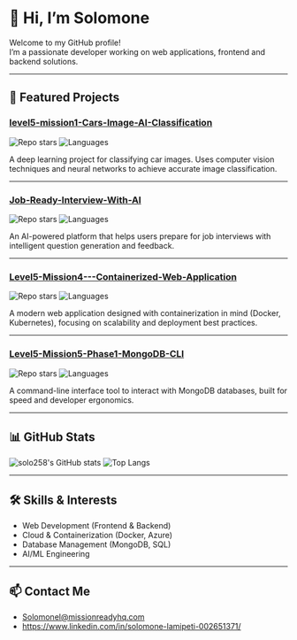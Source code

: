 # 👋 Hi, I’m Solomone

Welcome to my GitHub profile!  
I’m a passionate developer working on web applications, frontend and backend solutions.  

---

## 🚀 Featured Projects

### [level5-mission1-Cars-Image-AI-Classification](https://github.com/solo258/level5-mission1-Cars-Image-AI-Classification)
![Repo stars](https://img.shields.io/github/stars/solo258/level5-mission1-Cars-Image-AI-Classification?style=social)
![Languages](https://img.shields.io/github/languages/top/solo258/level5-mission1-Cars-Image-AI-Classification)
  
A deep learning project for classifying car images. Uses computer vision techniques and neural networks to achieve accurate image classification.

---

### [Job-Ready-Interview-With-AI](https://github.com/solo258/Job-Ready-Interview-With-AI)
![Repo stars](https://img.shields.io/github/stars/solo258/Job-Ready-Interview-With-AI?style=social)
![Languages](https://img.shields.io/github/languages/top/solo258/Job-Ready-Interview-With-AI)
  
An AI-powered platform that helps users prepare for job interviews with intelligent question generation and feedback.

---

### [Level5-Mission4---Containerized-Web-Application](https://github.com/solo258/Level5-Mission4---Containerized-Web-Application)
![Repo stars](https://img.shields.io/github/stars/solo258/Level5-Mission4---Containerized-Web-Application?style=social)
![Languages](https://img.shields.io/github/languages/top/solo258/Level5-Mission4---Containerized-Web-Application)
  
A modern web application designed with containerization in mind (Docker, Kubernetes), focusing on scalability and deployment best practices.

---

### [Level5-Mission5-Phase1-MongoDB-CLI](https://github.com/solo258/Level5-Mission5-Phase1-MongoDB-CLI)
![Repo stars](https://img.shields.io/github/stars/solo258/Level5-Mission5-Phase1-MongoDB-CLI?style=social)
![Languages](https://img.shields.io/github/languages/top/solo258/Level5-Mission5-Phase1-MongoDB-CLI)
  
A command-line interface tool to interact with MongoDB databases, built for speed and developer ergonomics.

---

## 📊 GitHub Stats

![solo258's GitHub stats](https://github-readme-stats.vercel.app/api?username=solo258&show_icons=true&theme=tokyonight)
![Top Langs](https://github-readme-stats.vercel.app/api/top-langs/?username=solo258&layout=compact&theme=tokyonight)

---

## 🛠️ Skills & Interests

- Web Development (Frontend & Backend)
- Cloud & Containerization (Docker, Azure)
- Database Management (MongoDB, SQL)
- AI/ML Engineering

---

## 📫 Contact Me

- Solomonel@missionreadyhq.com
- https://www.linkedin.com/in/solomone-lamipeti-002651371/
